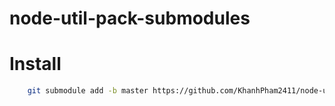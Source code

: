 # node-util-pack-submodules

# Install

```bash
	git submodule add -b master https://github.com/KhanhPham2411/node-util-pack-submodules.git && git submodule update --init --recursive
```

